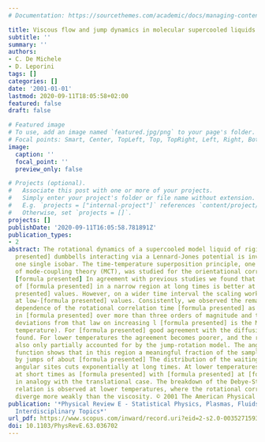 ```yaml
---
# Documentation: https://sourcethemes.com/academic/docs/managing-content/

title: Viscous flow and jump dynamics in molecular supercooled liquids. II. Rotations
subtitle: ''
summary: ''
authors:
- C. De Michele
- D. Leporini
tags: []
categories: []
date: '2001-01-01'
lastmod: 2020-09-11T18:05:58+02:00
featured: false
draft: false

# Featured image
# To use, add an image named `featured.jpg/png` to your page's folder.
# Focal points: Smart, Center, TopLeft, Top, TopRight, Left, Right, BottomLeft, Bottom, BottomRight.
image:
  caption: ''
  focal_point: ''
  preview_only: false

# Projects (optional).
#   Associate this post with one or more of your projects.
#   Simply enter your project's folder or file name without extension.
#   E.g. `projects = ["internal-project"]` references `content/project/deep-learning/index.md`.
#   Otherwise, set `projects = []`.
projects: []
publishDate: '2020-09-11T16:05:58.781891Z'
publication_types:
- 2
abstract: The rotational dynamics of a supercooled model liquid of rigid [formula
  presented] dumbbells interacting via a Lennard-Jones potential is investigated along
  one single isobar. The time-temperature superposition principle, one key prediction
  of mode-coupling theory (MCT), was studied for the orientational correlation functions
  [formula presented] In agreement with previous studies we found that the scaling
  of [formula presented] in a narrow region at long times is better at high-[formula
  presented] values. However, on a wider time interval the scaling works fairly better
  at low-[formula presented] values. Consistently, we observed the remarkable temperature
  dependence of the rotational correlation time [formula presented] as a power law
  in [formula presented] over more than three orders of magnitude and the increasing
  deviations from that law on increasing l [formula presented] is the MCT critical
  temperature). For [formula presented] good agreement with the diffusion model is
  found. For lower temperatures the agreement becomes poorer, and the results are
  also only partially accounted for by the jump-rotation model. The angular Van Hove
  function shows that in this region a meaningful fraction of the sample reorientates
  by jumps of about [formula presented] The distribution of the waiting times in the
  angular sites cuts exponentially at long times. At lower temperatures it decays
  at short times as [formula presented] with [formula presented] at [formula presented]
  in analogy with the translational case. The breakdown of the Debye-Stokes-Einstein
  relation is observed at lower temperatures, where the rotational correlation times
  diverge more weakly than the viscosity. © 2001 The American Physical Society.
publication: '*Physical Review E - Statistical Physics, Plasmas, Fluids, and Related
  Interdisciplinary Topics*'
url_pdf: https://www.scopus.com/inward/record.uri?eid=2-s2.0-0035271593&doi=10.1103%2fPhysRevE.63.036702&partnerID=40&md5=462ff84ed48bd37abe4986cd7d1bcd1b
doi: 10.1103/PhysRevE.63.036702
---
```

